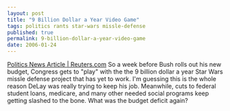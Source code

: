 ```yaml
---
layout: post
title: "9 Billion Dollar a Year Video Game"
tags: politics rants star-wars missle-defense
published: true
permalink: 9-billion-dollar-a-year-video-game
date: 2006-01-24
---
```


<a href="http://go.reuters.com/newsArticle.jhtml?type=politicsNews&storyID=10958401&src=rss/ElectionCoverage">Politics News Article | Reuters.com</a>
So a week before Bush rolls out his new budget, Congress gets to "play" with the the 9 billion dollar a year Star Wars missle defense project that has yet to work.  I'm guessing this is the whole reason DeLay was really trying to keep his job.  Meanwhile, cuts to federal student loans, medicare, and many other needed social programs keep getting slashed to the bone.  What was the budget deficit again?
